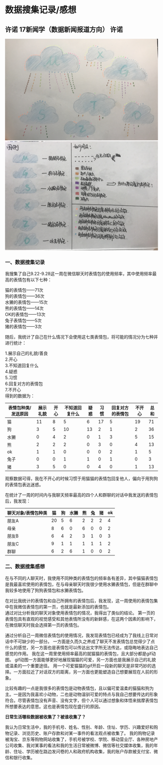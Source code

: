 # 数据搜集记录/感想
## 许诺 17新闻学（数据新闻报道方向） 许诺  
![dear data](https://github.com/Conynono/conynono/blob/master/dear%20data.jpg)
![tuzhu](https://github.com/Conynono/conynono/blob/master/图注.jpg)
### 一、数据搜集记录
我搜集了自己9.22-9.28这一周在微信聊天时表情包的使用频率，其中使用频率最高的表情包有以下七种：  

猫的表情包——71次   
狗的表情包——36次   
水獭的表情包——15次  
熊的表情包——14次  
OK的表情包——13次  
兔子表情包——5次  
猪的表情包——3次  

随后，我统计了自己在什么情况下会使用这七类表情包，将可能的情况分为七种并进行统计：  

1.展示自己的礼貌/善良  
2.开心  
3.不知道回复什么  
4.疑惑  
5.习惯  
6.回复对方的表情包  
7.不开心  
得到的数据为：  

| 表情包种类/发送原因 | 展示礼貌 | 开心 | 不知道回复什么 | 疑惑 | 习惯 | 回复对方的表情包 | 不开心 | 总和 |
|------------|------|----|---------|----|----|----------|-----|----|
| 猫          | 11   | 8  | 5       | 6  | 17 | 5        | 19  | 71 |
| 狗          | 3    | 5  | 10      | 13 | 2  | 1        | 2   | 36 |
| 水獭         | 0    | 4  | 2       | 0  | 1  | 3        | 5   | 15 |
| 熊          | 2    | 2  | 2       | 0  | 3  | 0        | 4   | 13 |
| ok         | 1    | 1  | 0       | 0  | 0  | 2        | 1   | 5  |
| 兔子         | 0    | 0  | 1       | 1  | 0  | 1        | 0   | 3  |
| 猪          | 3    | 5  | 0       | 0  | 4  | 0        | 1   | 13 |

观察数据可得，我在不开心的时候习惯于用猫猫的表情包回复他人，偏向于用狗狗的表情包表达迷惑。 

在统计了一周的时间内与我聊天频率最高的四个人和群聊的对话中我发送的表情包后，我发现：  

| 聊天对象/表情包种类 | 猫  | 狗 | 水獭 | 熊 | 兔 | 猪 | ok |
|------------|----|---|----|---|---|---|----|
| 朋友A        | 20 | 5 | 6  | 2 | 2 | 2 | 4  |
| 母亲         | 8  | 6 | 0  | 6 | 0 | 0 | 2  |
| 朋友B        | 6  | 4 | 2  | 3 | 1 | 0 | 3  |
| 朋友C        | 9  | 1 | 1  | 1 | 1 | 1 | 2  |
| 群聊         | 6  | 2 | 6  | 1 | 0 | 0 | 2  |

### 二、数据搜集感想
在与不同的人聊天时，我使用不同种类的表情包的频率各有差异，其中猫猫表情包是我最喜欢使用的表情包，在与母亲聊天时我很少使用水獭表情包，但是在群聊中我较多地使用了狗狗表情包和水獭表情包。  

在对比我统计的表情包和自己所拥有的表情包后，我发现，这一周使用的表情包集中在我微信表情包的第一页，也就是最新添加的表情包。  
通过对比分析我的聊天对象使用表情包的情况，我得出了类似的结论。
第一页的表情包具有直观的视觉感受和其他表情所没有的新鲜感，在这两个因素的影响下，在微信聊天时我会选择第一页的表情包。  

通过分析自己一周微信表情包的使用情况，我发现表情包已经成为了我线上日常对话中不可缺少的一部分。
一方面是久而久之养成了聊天不发表情包总觉得少了点什么的感觉，另一方面也是表情包可以传达出文字所无法传达，或隐晦地表达自己感觉的作用。
我在这一周里使用频率最高的就猫猫的表情包，且大部分都是gif动图。
gif动图一方面能够更好地展现猫猫的可爱，另一方面也是我展示自己的礼貌或温柔的一个重要途径。
用一个可爱猫猫的gif开启一段新的聊天是非常巧妙的选择。一方面拉近了对话双方的距离，另一方面也更能塑造自己想要展现在人前的形象。  

比较有趣的一点是我很多的表情包是动物表情包，且以偏可爱温柔的猫猫和狗为主。一是因为我喜欢小动物，二也是动物温驯可爱的特点与我自己想要传达的形象符合。尽管表情包没有声音、没有文字，但个人可以通过想象和体悟来揣摩表情包所想要表达的意思。这也是表情包现在盛行的原因。  

**日常生活哪些数据被收集了？被谁收集了？**  

我认为日常生活中，我的手机号、姓名、性别、年龄、住址、学历、兴趣爱好和购物记录、浏览历史、账户存款和对某一事件的看法观点被收集了。
我的购物记录被淘宝、京东等购物网站收集了，手机号被学校、学院、移动营业厅、各种房地产公司收集、我对某事的看法和我的生活日常被微博、微信等社交媒体收集，我的年龄、住址、学历被在路边发问卷的人和政府机构收集，我的账户存款被支付宝、微信和银行收集。

